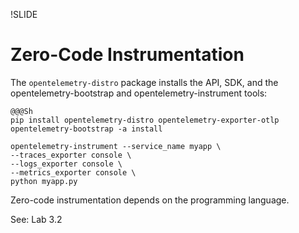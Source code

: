 !SLIDE

# Zero-Code Instrumentation

The `opentelemetry-distro` package installs the API, SDK, and the opentelemetry-bootstrap and opentelemetry-instrument tools:

    @@@Sh
    pip install opentelemetry-distro opentelemetry-exporter-otlp
    opentelemetry-bootstrap -a install

    opentelemetry-instrument --service_name myapp \
    --traces_exporter console \
    --logs_exporter console \
    --metrics_exporter console \
    python myapp.py

Zero-code instrumentation depends on the programming language.

See: Lab 3.2
